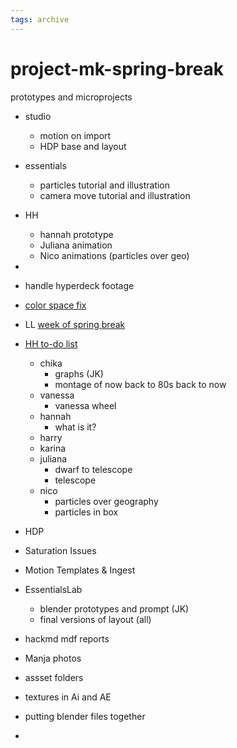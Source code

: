 ```yaml
---
tags: archive
---
```


# project-mk-spring-break


prototypes and microprojects
* studio
    * motion on import
    * HDP base and layout
* essentials
    * particles tutorial and illustration
    * camera move tutorial and illustration
* HH
    * hannah prototype
    * Juliana animation
    * Nico animations (particles over geo)
* 



* handle hyperdeck footage
* [color space fix](/CHAIX1wETPGXWY9KvvDsHA)
* LL [week of spring break](https://hackmd.io/O4c-yMiyQDaEBfUSdE2qbA?both)
* [HH to-do list](https://hackmd.io/8MULM-DtRdqSZAhfoG5D7w?view)
    * chika
        * graphs (JK)
        * montage of now back to 80s back to now
    * vanessa
        * vanessa wheel
    * hannah
        * what is it?
    * harry
    * karina
    * juliana
        * dwarf to telescope
        * telescope
    * nico
        * particles over geography
        * particles in box
* HDP
* Saturation Issues
* Motion Templates & Ingest
* EssentialsLab
    * blender prototypes and prompt (JK)
    * final versions of layout (all)
* hackmd mdf reports
* Manja photos
* assset folders
* textures in Ai and AE
* putting blender files together
* 